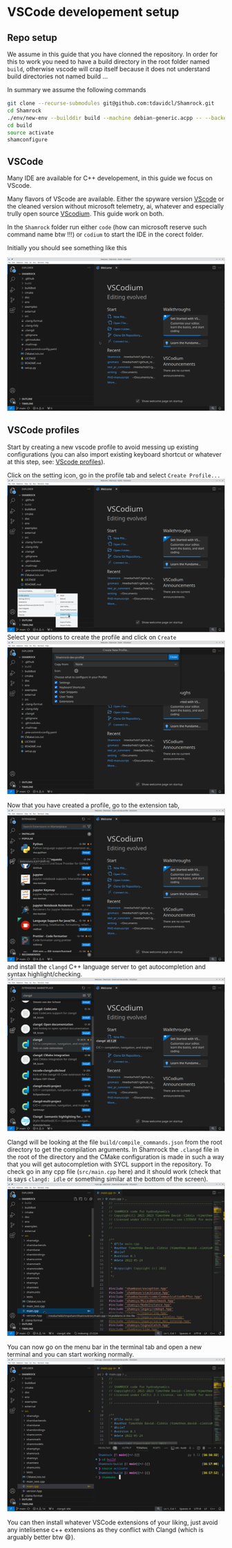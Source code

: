 # VSCode developement setup

## Repo setup

We assume in this guide that you have clonned the repository.
In order for this to work you need to have a build directory in the root folder named `build`, otherwise vscode will crap itself because it does not understand build directories not named build ...

In summary we assume the following commands

```bash
git clone --recurse-submodules git@github.com:tdavidcl/Shamrock.git
cd Shamrock
./env/new-env --builddir build --machine debian-generic.acpp -- --backend omp
cd build
source activate
shamconfigure
```

## VSCode

Many IDE are available for C++ developement, in this guide we focus on VScode.

Many flavors of VScode are available. Either the spyware version [VScode](https://code.visualstudio.com/) or the cleaned version without microsoft telemetry, ai, whatever and especially trully open source [VScodium](https://vscodium.com/). This guide work on both.

In the `Shamrock` folder run either `code` (how can microsoft reserve such command name btw !!!) or `codium` to start the IDE in the corect folder.

Initially you should see something like this

![VScode blank](../assets/figures/vscode/vscode_blank.png)

## VSCode profiles

Start by creating a new vscode profile to avoid messing up existing configurations (you can also import existing keyboard shortcut or whatever at this step, see: [VScode profiles](https://code.visualstudio.com/docs/editor/profiles)).

Click on the setting icon, go in the profile tab and select `Create Profile...`
![VScode blank](../assets/figures/vscode/create_profile.png)
Select your options to create the profile and click on `Create`
![VScode blank](../assets/figures/vscode/create_profile2.png)

Now that you have created a profile, go to the extension tab,
![VScode blank](../assets/figures/vscode/go_to_ext.png)
and install the `clangd` C++ language server to get autocompletion and syntax highlight/checking.
![VScode blank](../assets/figures/vscode/install_clangd.png)

Clangd will be looking at the file `build/compile_commands.json` from the root directory to get the compilation arguments. In Shamrock the `.clangd` file in the root of the directory and the CMake configuration is made in such a way that you will get autocompletion with SYCL support in the repository. To check go in any cpp file (`src/main.cpp` here) and it should work (check that is says `clangd: idle` or something similar at the bottom of the screen).
![VScode blank](../assets/figures/vscode/it_works.png)

You can now go on the menu bar in the terminal tab and open a new terminal and you can start working normally.
![VScode blank](../assets/figures/vscode/compile.png)

You can then install whatever VSCode extensions of your liking, just avoid any intelisense c++ extensions as they conflict with Clangd (which is arguably better btw 😄).

